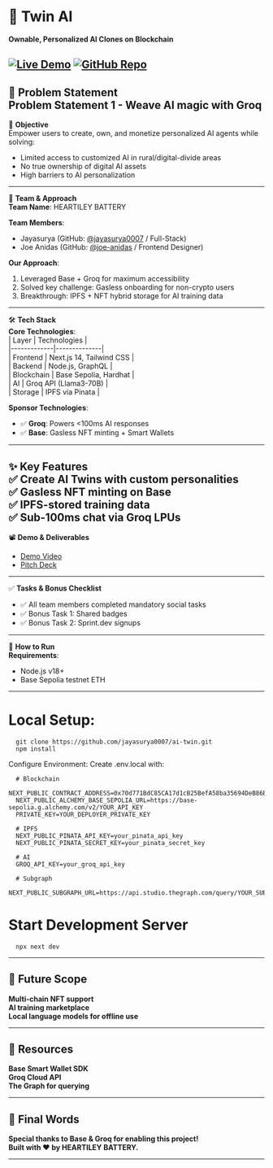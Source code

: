 # 🚀 Twin AI  
**Ownable, Personalized AI Clones on Blockchain**  

[![Live Demo](https://img.shields.io/badge/Live_Demo-Active-success)](https://ai-twin-xi.vercel.app) 
[![GitHub Repo](https://img.shields.io/badge/GitHub-Repository-blue)](https://github.com/jayasurya0007/ai-twin)  
---
📌 **Problem Statement**  
Problem Statement 1 - Weave AI magic with Groq  
---
🎯 **Objective**  
Empower users to create, own, and monetize personalized AI agents while solving:  
- Limited access to customized AI in rural/digital-divide areas  
- No true ownership of digital AI assets  
- High barriers to AI personalization  
---
🧠 **Team & Approach**  
**Team Name**: HEARTILEY BATTERY  

**Team Members**:  
- Jayasurya (GitHub: [@jayasurya0007](https://github.com/jayasurya0007) / Full-Stack)  
- Joe Anidas (GitHub: [@joe-anidas](https://github.com/joe-anidas) / Frontend Designer)  

**Our Approach**:  
1. Leveraged Base + Groq for maximum accessibility  
2. Solved key challenge: Gasless onboarding for non-crypto users  
3. Breakthrough: IPFS + NFT hybrid storage for AI training data  
---
🛠️ **Tech Stack**  
**Core Technologies**:  
| Layer       | Technologies |  
|-------------|--------------|  
| Frontend    | Next.js 14, Tailwind CSS |  
| Backend     | Node.js, GraphQL |  
| Blockchain  | Base Sepolia, Hardhat |  
| AI          | Groq API (Llama3-70B) |  
| Storage     | IPFS via Pinata |  

**Sponsor Technologies**:  
- ✅ **Groq**: Powers <100ms AI responses  
- ✅ **Base**: Gasless NFT minting + Smart Wallets  
---
✨ **Key Features**  
✅ Create AI Twins with custom personalities  
✅ Gasless NFT minting on Base  
✅ IPFS-stored training data  
✅ Sub-100ms chat via Groq LPUs  
---
📽️ **Demo & Deliverables**  
- [Demo Video](https://youtu.be/6ZBjPpvBpcc)  
- [Pitch Deck](https://docs.google.com/presentation/d/1Rw9Q3sl9WJ6vlwUq2TOAlXxrsLfn8BqyE2FYeGyJ3Iw/)  
---
✅ **Tasks & Bonus Checklist**  
- ✅ All team members completed mandatory social tasks  
- ✅ Bonus Task 1: Shared badges  
- ✅ Bonus Task 2: Sprint.dev signups  
---
🧪 **How to Run**  
**Requirements**:  
- Node.js v18+  
- Base Sepolia testnet ETH  

---

# Local Setup:
      git clone https://github.com/jayasurya0007/ai-twin.git
      npm install
   
Configure Environment:
Create .env.local with:

      # Blockchain
      NEXT_PUBLIC_CONTRACT_ADDRESS=0x70d771BdC85CA17d1cB25BefA58ba35694DeB86B
      NEXT_PUBLIC_ALCHEMY_BASE_SEPOLIA_URL=https://base-sepolia.g.alchemy.com/v2/YOUR_API_KEY
      PRIVATE_KEY=YOUR_DEPLOYER_PRIVATE_KEY
      
      # IPFS
      NEXT_PUBLIC_PINATA_API_KEY=your_pinata_api_key
      NEXT_PUBLIC_PINATA_SECRET_KEY=your_pinata_secret_key
      
      # AI
      GROQ_API_KEY=your_groq_api_key
      
      # Subgraph
      NEXT_PUBLIC_SUBGRAPH_URL=https://api.studio.thegraph.com/query/YOUR_SUBGRAPH_ID

# Start Development Server
      npx next dev
---
## **🧬 Future Scope**  

**Multi-chain NFT support**  
**AI training marketplace**  
**Local language models for offline use**  

---

## **📎 Resources**  

**Base Smart Wallet SDK**  
**Groq Cloud API**  
**The Graph for querying**  

---

## **🏁 Final Words**  
**Special thanks to Base & Groq for enabling this project!**  
**Built with ❤️ by HEARTILEY BATTERY.** 

---
